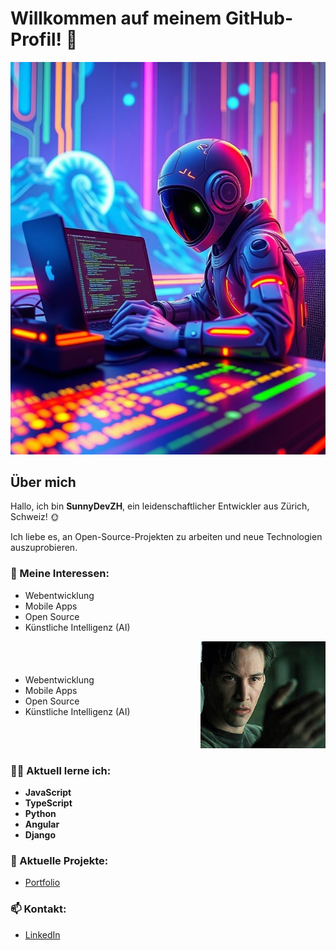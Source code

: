 # Willkommen auf meinem GitHub-Profil! 👋

![Hintergrundbild](https://github.com/SunnyDevZH/SunnyDevZH/blob/main/bild.jpg)

## Über mich
Hallo, ich bin **SunnyDevZH**, ein leidenschaftlicher Entwickler aus Zürich, Schweiz! 🌞

Ich liebe es, an Open-Source-Projekten zu arbeiten und neue Technologien auszuprobieren.

### 🌟 Meine Interessen:
- Webentwicklung
- Mobile Apps
- Open Source
- Künstliche Intelligenz (AI)

<!-- GIF rechts positionieren -->
<div style="display: flex; justify-content: space-between; align-items: center;">
    <div>
        <ul>
            <li>Webentwicklung</li>
            <li>Mobile Apps</li>
            <li>Open Source</li>
            <li>Künstliche Intelligenz (AI)</li>
        </ul>
    </div>
    <div>
        <img src="https://github.com/SunnyDevZH/SunnyDevZH/blob/main/1JKX.gif" alt="GIF" style="max-width: 200px;">
    </div>
</div>

### 🧑‍💻 Aktuell lerne ich:
- **JavaScript**
- **TypeScript**
- **Python**
- **Angular**
- **Django**

### 🚀 Aktuelle Projekte:
- [Portfolio](https://yannick-vaterlaus.ch/#/)

### 📫 Kontakt:
- [LinkedIn](https://www.linkedin.com/in/yannick-raffael-vaterlaus-11a3072b0/)

